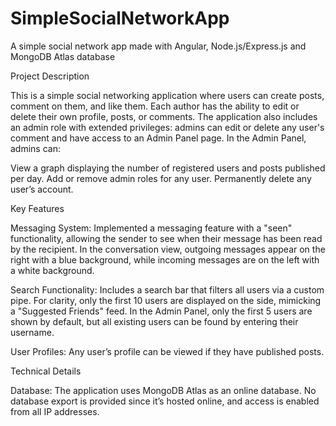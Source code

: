 # SimpleSocialNetworkApp
A simple social network app made with Angular, Node.js/Express.js and MongoDB Atlas database

Project Description

This is a simple social networking application where users can create posts, comment on them, and like them. Each author has the ability to edit or delete their own profile, posts, or comments. The application also includes an admin role with extended privileges: admins can edit or delete any user's comment and have access to an Admin Panel page. 
In the Admin Panel, admins can:

View a graph displaying the number of registered users and posts published per day.
Add or remove admin roles for any user.
Permanently delete any user’s account.

Key Features

Messaging System: Implemented a messaging feature with a "seen" functionality, allowing the sender to see when their message has been read by the recipient. In the conversation view, outgoing messages appear on the right with a blue background, while incoming messages are on the left with a white background.

Search Functionality: Includes a search bar that filters all users via a custom pipe. For clarity, only the first 10 users are displayed on the side, mimicking a "Suggested Friends" feed. In the Admin Panel, only the first 5 users are shown by default, but all existing users can be found by entering their username.

User Profiles: Any user’s profile can be viewed if they have published posts.

Technical Details

Database: The application uses MongoDB Atlas as an online database. No database export is provided since it’s hosted online, and access is enabled from all IP addresses.
